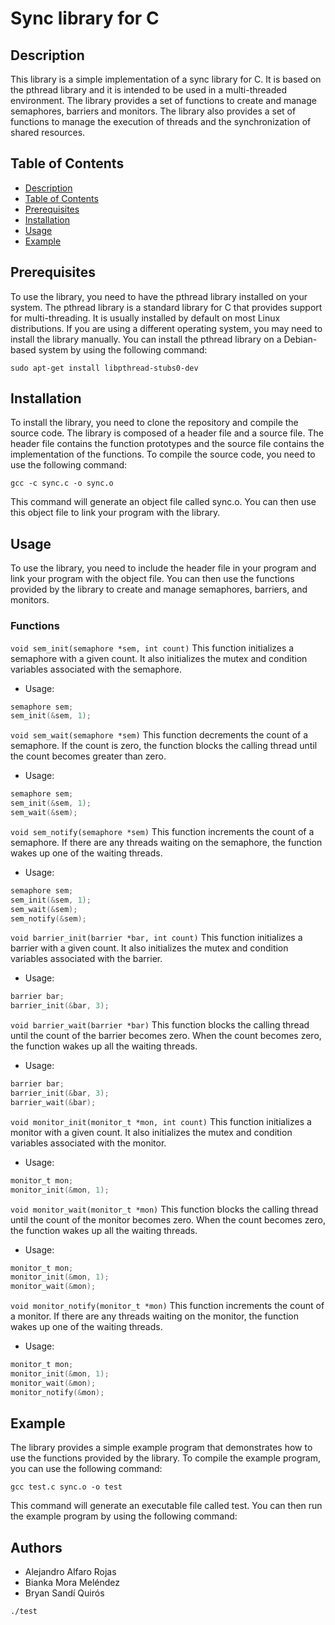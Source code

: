 # Sync library for C
## Description
This library is a simple implementation of a sync library for C. It is based on the pthread library and it is intended to be used in a multi-threaded environment. The library provides a set of functions to create and manage semaphores, barriers and monitors. The library also provides a set of functions to manage the execution of threads and the synchronization of shared resources.

## Table of Contents
- [Description](#description)
- [Table of Contents](#table-of-contents)
- [Prerequisites](#prerequisites)
- [Installation](#installation)
- [Usage](#usage)
- [Example](#example)

## Prerequisites
To use the library, you need to have the pthread library installed on your system. The pthread library is a standard library for C that provides support for multi-threading. It is usually installed by default on most Linux distributions. If you are using a different operating system, you may need to install the library manually.
You can install the pthread library on a Debian-based system by using the following command:

```sudo apt-get install libpthread-stubs0-dev```

## Installation
To install the library, you need to clone the repository and compile the source code. The library is composed of a header file and a source file. The header file contains the function prototypes and the source file contains the implementation of the functions. To compile the source code, you need to use the following command:

```gcc -c sync.c -o sync.o```

This command will generate an object file called sync.o. You can then use this object file to link your program with the library.

## Usage
To use the library, you need to include the header file in your program and link your program with the object file. You can then use the functions provided by the library to create and manage semaphores, barriers, and monitors.

### Functions
`void sem_init(semaphore *sem, int count)`
This function initializes a semaphore with a given count. It also initializes the mutex and condition variables associated with the semaphore.
- Usage: 
````C
semaphore sem;
sem_init(&sem, 1);
````

`void sem_wait(semaphore *sem)`
This function decrements the count of a semaphore. If the count is zero, the function blocks the calling thread until the count becomes greater than zero.
- Usage: 
````C
semaphore sem;
sem_init(&sem, 1);
sem_wait(&sem);
````

`void sem_notify(semaphore *sem)`
This function increments the count of a semaphore. If there are any threads waiting on the semaphore, the function wakes up one of the waiting threads.
- Usage: 
````C
semaphore sem;
sem_init(&sem, 1);
sem_wait(&sem);
sem_notify(&sem);
````

`void barrier_init(barrier *bar, int count)`
This function initializes a barrier with a given count. It also initializes the mutex and condition variables associated with the barrier.
- Usage: 
````C
barrier bar;
barrier_init(&bar, 3);
````

`void barrier_wait(barrier *bar)`
This function blocks the calling thread until the count of the barrier becomes zero. When the count becomes zero, the function wakes up all the waiting threads.
- Usage: 
````C
barrier bar;
barrier_init(&bar, 3);
barrier_wait(&bar);
````

`void monitor_init(monitor_t *mon, int count)`
This function initializes a monitor with a given count. It also initializes the mutex and condition variables associated with the monitor.
- Usage: 
````C
monitor_t mon;
monitor_init(&mon, 1);
````

`void monitor_wait(monitor_t *mon)`
This function blocks the calling thread until the count of the monitor becomes zero. When the count becomes zero, the function wakes up all the waiting threads.
- Usage: 
````C
monitor_t mon;
monitor_init(&mon, 1);
monitor_wait(&mon);
````

`void monitor_notify(monitor_t *mon)`
This function increments the count of a monitor. If there are any threads waiting on the monitor, the function wakes up one of the waiting threads.
- Usage: 
````C
monitor_t mon;
monitor_init(&mon, 1);
monitor_wait(&mon);
monitor_notify(&mon);
````


## Example
The library provides a simple example program that demonstrates how to use the functions provided by the library. 
To compile the example program, you can use the following command:

```gcc test.c sync.o -o test```

This command will generate an executable file called test. You can then run the example program by using the following command:

## Authors
- Alejandro Alfaro Rojas
- Bianka Mora Meléndez
- Bryan Sandí Quirós

```./test```
